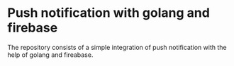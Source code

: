 # Push notification with golang and firebase

The repository consists of a simple integration of push notification with the help of golang and fireabase.

